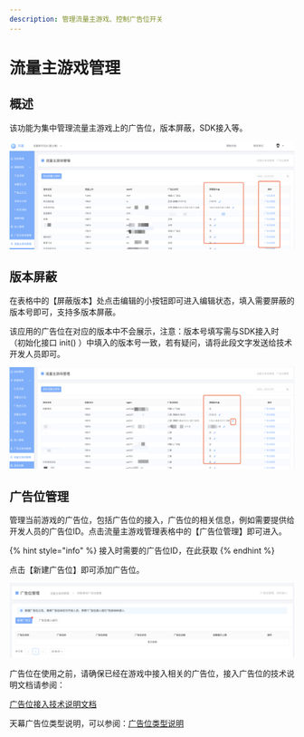 ```yaml
---
description: 管理流量主游戏、控制广告位开关
---
```


# 流量主游戏管理

## 概述

该功能为集中管理流量主游戏上的广告位，版本屏蔽，SDK接入等。

![](../../.gitbook/assets/image%20%28181%29.png)

## 版本屏蔽

在表格中的【屏蔽版本】处点击编辑的小按钮即可进入编辑状态，填入需要屏蔽的版本号即可，支持多版本屏蔽。

该应用的广告位在对应的版本中不会展示，注意：版本号填写需与SDK接入时（初始化接口 init\(\) ）中填入的版本号一致，若有疑问，请将此段文字发送给技术开发人员即可。

![](../../.gitbook/assets/image%20%28160%29.png)

## 广告位管理

管理当前游戏的广告位，包括广告位的接入，广告位的相关信息，例如需要提供给开发人员的广告位ID。点击流量主游戏管理表格中的【广告位管理】即可进入。

{% hint style="info" %}
接入时需要的广告位ID，在此获取
{% endhint %}

点击【新建广告位】即可添加广告位。

![](../../.gitbook/assets/image%20%2873%29.png)

广告位在使用之前，请确保已经在游戏中接入相关的广告位，接入广告位的技术说明文档请参阅：

[广告位接入技术说明文档](../dev-guide/componentization/)

天幕广告位类型说明，可以参阅：[广告位类型说明](../ad-types/)

